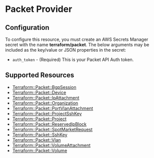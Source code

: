 # Packet Provider

## Configuration

To configure this resource, you must create an AWS Secrets Manager secret with the name **terraform/packet**. The below arguments may be included as the key/value or JSON properties in the secret:

* `auth_token` - (Required) This is your Packet API Auth token.


## Supported Resources

* [Terraform::Packet::BgpSession](../resources/packet/Terraform-Packet-BgpSession/docs/README.md)
* [Terraform::Packet::Device](../resources/packet/Terraform-Packet-Device/docs/README.md)
* [Terraform::Packet::IpAttachment](../resources/packet/Terraform-Packet-IpAttachment/docs/README.md)
* [Terraform::Packet::Organization](../resources/packet/Terraform-Packet-Organization/docs/README.md)
* [Terraform::Packet::PortVlanAttachment](../resources/packet/Terraform-Packet-PortVlanAttachment/docs/README.md)
* [Terraform::Packet::ProjectSshKey](../resources/packet/Terraform-Packet-ProjectSshKey/docs/README.md)
* [Terraform::Packet::Project](../resources/packet/Terraform-Packet-Project/docs/README.md)
* [Terraform::Packet::ReservedIpBlock](../resources/packet/Terraform-Packet-ReservedIpBlock/docs/README.md)
* [Terraform::Packet::SpotMarketRequest](../resources/packet/Terraform-Packet-SpotMarketRequest/docs/README.md)
* [Terraform::Packet::SshKey](../resources/packet/Terraform-Packet-SshKey/docs/README.md)
* [Terraform::Packet::Vlan](../resources/packet/Terraform-Packet-Vlan/docs/README.md)
* [Terraform::Packet::VolumeAttachment](../resources/packet/Terraform-Packet-VolumeAttachment/docs/README.md)
* [Terraform::Packet::Volume](../resources/packet/Terraform-Packet-Volume/docs/README.md)